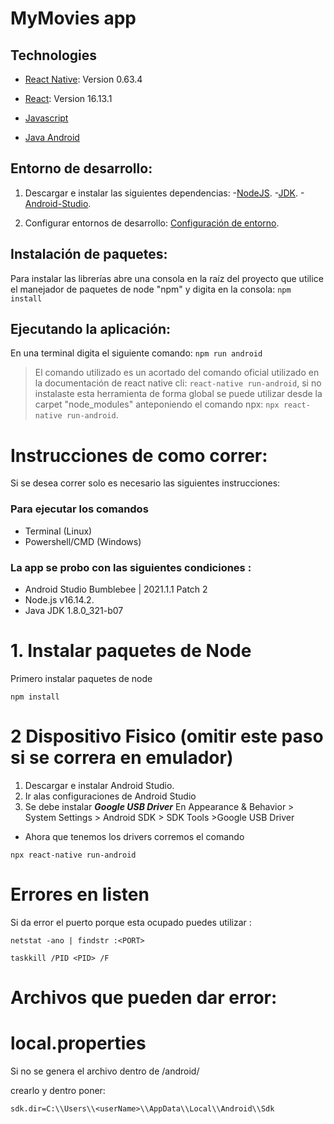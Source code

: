 # MyMovies app

## Technologies
- [React Native](https://reactnative.dev/): Version 0.63.4

- [React](https://reactjs.org/): Version 16.13.1

- [Javascript](https://www.javascript.com/)

- [Java Android](https://developer.android.com/)

## Entorno de desarrollo:
1. Descargar e instalar las siguientes dependencias: -[NodeJS](https://nodejs.org/en/download/). -[JDK](https://www.oracle.com/java/technologies/javase/javase-jdk8-downloads.html). -[Android-Studio](https://developer.android.com/studio).

2. Configurar entornos de desarrollo: [Configuración de entorno](https://reactnative.dev/docs/environment-setup).

## Instalación de paquetes:
Para instalar las librerías abre una consola en la raíz del proyecto que utilice el manejador de paquetes de node "npm" y digita en la consola: `npm install`

## Ejecutando la aplicación:
En una terminal digita el siguiente comando: `npm run android`
> El comando utilizado es un acortado del comando oficial utilizado en la documentación de react native cli: `react-native run-android`, si no instalaste esta herramienta de forma global se puede utilizar desde la carpet "node_modules" anteponiendo el comando npx: `npx react-native run-android`.

# Instrucciones de como correr:

Si se desea correr solo es necesario las siguientes instrucciones:

### Para ejecutar los comandos
- Terminal (Linux)
- Powershell/CMD (Windows)

### La app se probo con las siguientes condiciones :

- Android Studio Bumblebee | 2021.1.1 Patch 2
- Node.js v16.14.2. 
- Java JDK 1.8.0_321-b07

# 1. Instalar paquetes de Node

Primero instalar paquetes de node 
```
npm install
```
# 2 Dispositivo Fisico (omitir este paso si se correra en emulador)

1. Descargar e instalar Android Studio.
2. Ir alas configuraciones de Android Studio 
3. Se debe instalar ***Google USB Driver*** En Appearance & Behavior > System Settings > Android SDK > SDK Tools >Google USB Driver

- Ahora que tenemos los drivers corremos el comando 

```
npx react-native run-android
```

# Errores en listen 

Si da error el puerto porque esta ocupado puedes utilizar :
```
netstat -ano | findstr :<PORT>

taskkill /PID <PID> /F      
```

# Archivos que pueden dar error:

# local.properties

Si no se genera el archivo dentro de /android/

crearlo y dentro poner:
```
sdk.dir=C:\\Users\\<userName>\\AppData\\Local\\Android\\Sdk
```
